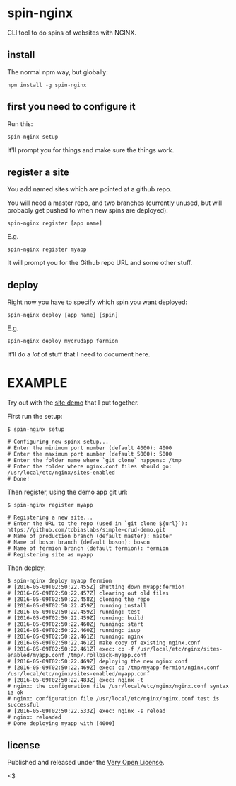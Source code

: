 # spin-nginx

CLI tool to do spins of websites with NGINX.

## install

The normal npm way, but globally:

	npm install -g spin-nginx

## first you need to configure it

Run this:

	spin-nginx setup

It'll prompt you for things and make sure the things work.

## register a site

You add named sites which are pointed at a github repo.

You will need a master repo, and two branches (currently
unused, but will probably get pushed to when new spins
are deployed):

	spin-nginx register [app name]

E.g.

	spin-nginx register myapp


It will prompt you for the Github repo URL and some
other stuff.

## deploy

Right now you have to specify which spin you want deployed:

	spin-nginx deploy [app name] [spin]

E.g.

	spin-nginx deploy mycrudapp fermion

It'll do a *lot* of stuff that I need to document here.

# EXAMPLE

Try out with the [site demo](https://github.com/tobiaslabs/simple-crud-demo)
that I put together.

First run the setup:

	$ spin-nginx setup

	# Configuring new spinx setup...
	# Enter the minimum port number (default 4000): 4000
	# Enter the maximum port number (default 5000): 5000
	# Enter the folder name where `git clone` happens: /tmp
	# Enter the folder where nginx.conf files should go: /usr/local/etc/nginx/sites-enabled
	# Done!

Then register, using the demo app git url:

	$ spin-nginx register myapp

	# Registering a new site...
	# Enter the URL to the repo (used in `git clone ${url}`): https://github.com/tobiaslabs/simple-crud-demo.git
	# Name of production branch (default master): master
	# Name of boson branch (default boson): boson
	# Name of fermion branch (default fermion): fermion
	# Registering site as myapp

Then deploy:

	$ spin-nginx deploy myapp fermion
	# [2016-05-09T02:50:22.455Z] shutting down myapp:fermion
	# [2016-05-09T02:50:22.457Z] clearing out old files
	# [2016-05-09T02:50:22.458Z] cloning the repo
	# [2016-05-09T02:50:22.459Z] running install
	# [2016-05-09T02:50:22.459Z] running: test
	# [2016-05-09T02:50:22.459Z] running: build
	# [2016-05-09T02:50:22.460Z] running: start
	# [2016-05-09T02:50:22.460Z] running: isup
	# [2016-05-09T02:50:22.461Z] running: nginx
	# [2016-05-09T02:50:22.461Z] make copy of existing nginx.conf
	# [2016-05-09T02:50:22.461Z] exec: cp -f /usr/local/etc/nginx/sites-enabled/myapp.conf /tmp/.rollback-myapp.conf
	# [2016-05-09T02:50:22.469Z] deploying the new nginx conf
	# [2016-05-09T02:50:22.469Z] exec: cp /tmp/myapp-fermion/nginx.conf /usr/local/etc/nginx/sites-enabled/myapp.conf
	# [2016-05-09T02:50:22.483Z] exec: nginx -t
	# nginx: the configuration file /usr/local/etc/nginx/nginx.conf syntax is ok
	# nginx: configuration file /usr/local/etc/nginx/nginx.conf test is successful
	# [2016-05-09T02:50:22.533Z] exec: nginx -s reload
	# nginx: reloaded
	# Done deploying myapp with [4000]

## license

Published and released under the [Very Open License](http://veryopenlicense.com/).

<3
